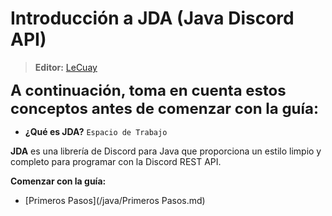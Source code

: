 # Introducción a JDA (Java Discord API)

> **<i class="fa fa-user"></i> Editor:** [LeCuay](https://github.com/LeCuay)

<font size=5> **A continuación, toma en cuenta estos conceptos antes de comenzar con la guía:** </font>


* **¿Qué es JDA?** `Espacio de Trabajo`

**JDA** es una librería de Discord para Java que proporciona un estilo limpio y completo para programar con la Discord REST API.

**<i class="fas fa-arrow-circle-right"></i> Comenzar con la guía:**
* [Primeros Pasos](/java/Primeros Pasos.md)

